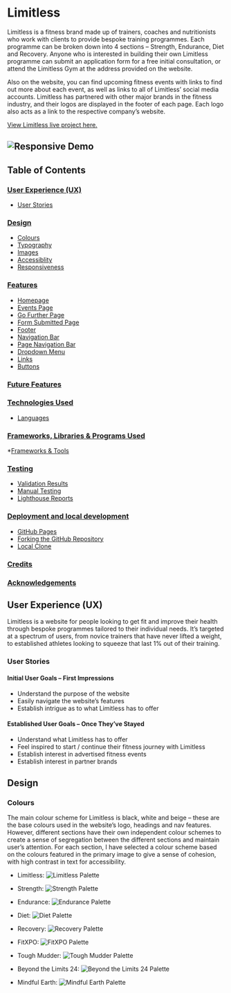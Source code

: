 # Limitless

Limitless is a fitness brand made up of trainers, coaches and nutritionists who work with clients to provide bespoke training programmes. Each programme can be broken down into 4 sections – Strength, Endurance, Diet and Recovery. Anyone who is interested in building their own Limitless programme can submit an application form for a free initial consultation, or attend the Limitless Gym at the address provided on the website. 

Also on the website, you can find upcoming fitness events with links to find out more about each event, as well as links to all of Limitless’ social media accounts. Limitless has partnered with other major brands in the fitness industry, and their logos are displayed in the footer of each page. Each logo also acts as a link to the respective company’s website. 

[View Limitless live project here.](https://mattmiles95.github.io/PP1_Limitless/)

![Responsive Demo](/assets/readme-images/responsive-demo.webp)
---
## Table of Contents

### [User Experience (UX)](#user-experience-ux-1)
* [User Stories](#user-stories)
### [Design](#design-1)
* [Colours](#colours)
* [Typography](#typography)
* [Images](#images)
* [Accessiblity](#accessiblity)
* [Responsiveness](#responsiveness)
### [Features](#features)
* [Homepage](#homepage)
* [Events Page](#events-page)
* [Go Further Page](#go-further-page)
* [Form Submitted Page](#form-submitted-page)
* [Footer](#footer)
* [Navigation Bar](#navigation-bar)
* [Page Navigation Bar](#page-navigation-bar)
* [Dropdown Menu](#dropdown-menu)
* [Links](#links)
* [Buttons](#buttons)
### [Future Features](#future-features)
### [Technologies Used](#technologies-used)
* [Languages](#languages)
### [Frameworks, Libraries & Programs Used](#frameworks#)
*[Frameworks & Tools](#frameworks-tools)
### [Testing](#testing)
* [Validation Results](#validation-results)
* [Manual Testing](#manual-testing)
* [Lighthouse Reports](#lighthouse-reports)
### [Deployment and local development](#deployment)
* [GitHub Pages](#github-pages)
* [Forking the GitHub Repository](#forking-the-github-repository)
* [Local Clone](#local-clone)
### [Credits](#credits)
### [Acknowledgements](#acknowledgements)


## User Experience (UX)
Limitless is a website for people looking to get fit and improve their health through bespoke programmes tailored to their individual needs. It’s targeted at a spectrum of users, from novice trainers that have never lifted a weight, to established athletes looking to squeeze that last 1% out of their training. 

### User Stories

#### Initial User Goals – First Impressions
-	Understand the purpose of the website 
-	Easily navigate the website’s features  
-	Establish intrigue as to what Limitless has to offer

#### Established User Goals – Once They’ve Stayed 
-	Understand what Limitless has to offer
-	Feel inspired to start / continue their fitness journey with Limitless
-	Establish interest in advertised fitness events
-	Establish interest in partner brands

## Design

### Colours
The main colour scheme for Limitless is black, white and beige – these are the base colours used in the website’s logo, headings and nav features. However, different sections have their own independent colour schemes to create a sense of segregation between the different sections and maintain  user’s attention. For each section, I have selected a colour scheme based on the colours featured in the primary image to give a sense of cohesion, with high contrast in text for accessibility.

* Limitless:
![Limitless Palette](/assets/readme-images/limitless-palette.webp)

* Strength:
![Strength Palette](/assets/readme-images/strength-palette.webp)

* Endurance: 
![Endurance Palette](/assets/readme-images/endurance-palette.webp)

* Diet:
![Diet Palette](/assets/readme-images/diet-palette.webp)

* Recovery:
![Recovery Palette](/assets/readme-images/recovery-palette.webp)

* FitXPO:
![FitXPO Palette](/assets/readme-images/fitxpo-palette.webp)

* Tough Mudder:
![Tough Mudder Palette](/assets/readme-images/tough-palette.webp)

* Beyond the Limits 24:
![Beyond the Limits 24 Palette](/assets/readme-images/beyond-palette.webp)

* Mindful Earth:
![Mindful Earth Palette](/assets/readme-images/mindful-palette.webp)